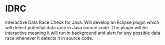 IDRC
====

Interactive Data Race Check for Java. Will develop an Eclipse plugin which will detect potential data race in Java source code. The plugin will be interactive meaning it will run in background and alert for any possible data race whenever it detects it in source code.
